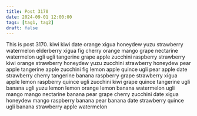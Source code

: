 ```yaml
---
title: Post 3170
date: 2024-09-01 12:00:00
tags: [tag1, tag2]
draft: false
---
```

This is post 3170.
kiwi
kiwi
date
orange
xigua
honeydew
yuzu
strawberry
watermelon
elderberry
xigua
fig
cherry
orange
mango
grape
nectarine
watermelon
ugli
ugli
tangerine
grape
apple
zucchini
raspberry
strawberry
kiwi
orange
strawberry
honeydew
yuzu
zucchini
strawberry
honeydew
pear
apple
tangerine
apple
zucchini
fig
lemon
apple
quince
ugli
pear
apple
date
strawberry
cherry
tangerine
banana
raspberry
grape
strawberry
xigua
apple
lemon
raspberry
quince
ugli
zucchini
kiwi
grape
quince
tangerine
ugli
banana
ugli
yuzu
lemon
lemon
orange
lemon
banana
watermelon
ugli
mango
mango
nectarine
banana
pear
grape
cherry
zucchini
date
xigua
honeydew
mango
raspberry
banana
pear
banana
date
strawberry
quince
ugli
banana
strawberry
apple
watermelon
